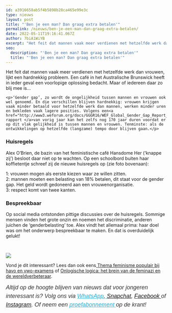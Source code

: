 ```yaml
---
id: a3916658ab5f4b5898b28ca465e99e3c
type: nieuws
layout: post
title: "'Ben je een man? Dan graag extra betalen'"
permalink: /nieuws/ben-je-een-man-dan-graag-extra-betalen/
date: 2022-05-11T19:16:41.067Z
author: 7biA1WiYB
excerpt: "Het feit dat mannen vaak meer verdienen met hetzelfde werk dan vrouwen, lijkt een hardnekkig probleem. Een café in het Australische Brunswick heeft in ieder geval een voorlopige oplossing bedacht. Maar of iedereen daar zo blij mee is…  "
seo:
  description: "'Ben je een man? Dan graag extra betalen'"
  title: "'Ben je een man? Dan graag extra betalen'"
---
```

Het feit dat mannen vaak meer verdienen met hetzelfde werk dan vrouwen, lijkt een hardnekkig probleem. Een café in het Australische Brunswick heeft in ieder geval een voorlopige oplossing bedacht. Maar of iedereen daar zo blij mee is…  

    <p>‘Gender gap’, zo wordt de ongelijkheid tussen mannen en vrouwen ook wel genoemd. En die verschillen blijven hardnekkig: vrouwen krijgen vaak minder betaald voor hetzelfde werk dan mannen, werken minder uren en bekleden vaak lagere posities. Volgens een<a href="http://www3.weforum.org/docs/GGGR16/WEF_Global_Gender_Gap_Report_2016.pdf"> rapport </a>van vorig jaar kan het zelfs nog 170 jaar duren voordat er op dit vlak gelijkheid is tussen mannen en vrouwen. Tenminste: als de ontwikkelingen op hetzelfde (langzame) tempo door blijven gaan.</p>
<h3>Huisregels</h3>
<p>Alex O’Brien, de bazin van het feministische café Hansdome Her (‘knappe zij’) besloot daar niet op te wachten. Op een schoolbord buiten haar koffietentje schreef zij de nieuwe huisregels op (zie foto bovenaan):</p>
<p>1: vrouwen mogen als eerste kiezen waar ze willen zitten.<br>2: mannen moeten een belasting van 18% betalen, dit staat voor de gender gap. Het geld wordt gedoneerd aan een vrouwenorganisatie.<br>3: respect komt van twee kanten.</p>
<h3>Bespreekbaar</h3>
<p>Op social media ontstonden pittige discussies over de huisregels. Sommige mensen vinden het grote onzin en noemen het discriminatie, anderen juichen de ‘genderbelasting’ toe. Alex vindt het allemaal prima: haar doel was om het onderwerp bespreekbaar te maken. En dat is overduidelijk gelukt!</p>
<p> </p>
<div class="kader">
<p><img class="kaderafbeelding" src="https://7dagen.netlify.app/sites/default/files/ff.png"></p>
<p>Vond je dit interessant? Lees dan ook eens<a href="https://7dagen.netlify.app/lifestyle/fenna-17-van-hoefwijzer-over-het-succes-van-paardentubers" target="_blank"> </a><a href="https://7dagen.netlify.app/school/thema-feminisme-populair-bij-havo-en-vwo-examens">Thema feminisme populair bij havo en vwo-examens</a> of <a href="https://7dagen.netlify.app/blog/onlogische-logica-het-brein-van-de-feminazi-en-de-wereldverbeteraar">Onlogische logica: het brein van de feminazi en de wereldverbeteraar</a>.</p>
<p><em style="box-sizing: inherit; color: rgb(51, 51, 51); font-family: &quot;PT Sans&quot;, sans-serif; font-size: 18px; line-height: 27px;">Altijd op de hoogte blijven van nieuws dat voor jongeren interessant is? Volg ons via </em><em style="box-sizing: inherit; color: rgb(34, 179, 224); transition: color 0.3s ease; font-family: &quot;PT Sans&quot;, sans-serif; font-size: 18px; line-height: 27px;"><a href="https://7dagen.netlify.app/whatsapp" style="box-sizing: inherit; color: rgb(34, 179, 224); transition: color 0.3s ease; font-family: &quot;PT Sans&quot;, sans-serif; font-size: 18px; line-height: 27px;">WhatsApp</a></em><em style="box-sizing: inherit; color: rgb(51, 51, 51); font-family: &quot;PT Sans&quot;, sans-serif; font-size: 18px; line-height: 27px;">,</em><em style="box-sizing: inherit; color: rgb(34, 179, 224); transition: color 0.3s ease; font-family: &quot;PT Sans&quot;, sans-serif; font-size: 18px; line-height: 27px;"><a href="https://7dagen.netlify.app/whatsapp" style="box-sizing: inherit; color: rgb(34, 179, 224); transition: color 0.3s ease; font-family: &quot;PT Sans&quot;, sans-serif; font-size: 18px; line-height: 27px;"> </a></em><em style="box-sizing: inherit; color: rgb(51, 51, 51); font-family: &quot;PT Sans&quot;, sans-serif; font-size: 18px; line-height: 27px;"><a href="https://www.snapchat.com/add/sevendaysnl">Snapchat</a>, <a href="https://www.facebook.com/7Daysnl?ref=bookmarks">Facebook </a>of <a href="https://instagram.com/7DAysnl/">Instagram</a>. Of </em><em style="box-sizing: inherit; color: rgb(51, 51, 51); font-family: &quot;PT Sans&quot;, sans-serif; font-size: 18px; line-height: 27px;">neem een </em><a href="https://abonneren.sevendays.nl/abonneren/abonnementen/ae/artikel" style="box-sizing: inherit; color: rgb(34, 179, 224); transition: color 0.3s ease; font-family: &quot;PT Sans&quot;, sans-serif; font-size: 18px; line-height: 27px;"><em style="box-sizing: inherit;">proefabonnement </em></a><em style="box-sizing: inherit; color: rgb(51, 51, 51); font-family: &quot;PT Sans&quot;, sans-serif; font-size: 18px; line-height: 27px;">op de krant!</em></p>
</div>
  

